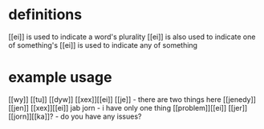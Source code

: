 # definitions
[[ei]] is used to indicate a word's plurality
[[ei]] is also used to indicate one of something's
[[ei]] is used to indicate any of something
# example usage
[[wy]] [[tu]] [[dyw]] [[xex]][[ei]] [[je]] - there are two things here
[[jenedy]] [[jen]] [[xex]][[ei]] jab jorn - i have only one thing
[[problem]][[ei]] [[jer]] [[jorn]][[ka]]? - do you have any issues?